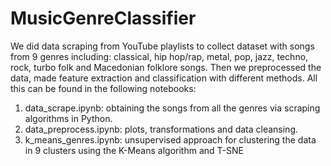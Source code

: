 # MusicGenreClassifier

We did data scraping from YouTube playlists to collect dataset with songs from 9 genres including: classical, hip hop/rap, metal, pop, jazz, techno, rock, turbo  folk and Macedonian folklore songs. Then we preprocessed the data, made feature extraction and classification with different methods. All this can be found in the following notebooks:

1. data_scrape.ipynb: obtaining the songs from all the genres via scraping algorithms in Python.
2. data_preprocess.ipynb: plots, transformations and data cleansing.
3. k_means_genres.ipynb: unsupervised approach for clustering the data in 9 clusters using the K-Means algorithm and T-SNE
